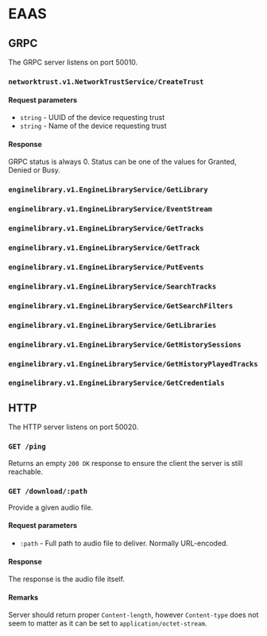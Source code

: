 # EAAS

## GRPC

The GRPC server listens on port 50010.

### `networktrust.v1.NetworkTrustService/CreateTrust`

#### Request parameters

- `string` - UUID of the device requesting trust
- `string` - Name of the device requesting trust

#### Response

GRPC status is always 0. Status can be one of the values for Granted, Denied or Busy.

### `enginelibrary.v1.EngineLibraryService/GetLibrary`
### `enginelibrary.v1.EngineLibraryService/EventStream`
### `enginelibrary.v1.EngineLibraryService/GetTracks`
### `enginelibrary.v1.EngineLibraryService/GetTrack`
### `enginelibrary.v1.EngineLibraryService/PutEvents`
### `enginelibrary.v1.EngineLibraryService/SearchTracks`
### `enginelibrary.v1.EngineLibraryService/GetSearchFilters`
### `enginelibrary.v1.EngineLibraryService/GetLibraries`
### `enginelibrary.v1.EngineLibraryService/GetHistorySessions`
### `enginelibrary.v1.EngineLibraryService/GetHistoryPlayedTracks`
### `enginelibrary.v1.EngineLibraryService/GetCredentials`



## HTTP

The HTTP server listens on port 50020.

### `GET /ping`

Returns an empty `200 OK` response to ensure the client the server is still
reachable.

### `GET /download/:path`

Provide a given audio file.

#### Request parameters

- `:path` - Full path to audio file to deliver. Normally URL-encoded.

#### Response

The response is the audio file itself.

#### Remarks

Server should return proper `Content-length`, however `Content-type` does not
seem to matter as it can be set to `application/octet-stream`.
